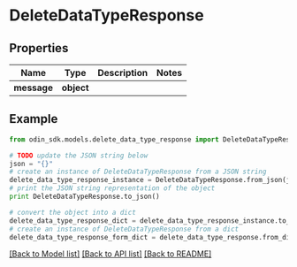 # DeleteDataTypeResponse


## Properties

Name | Type | Description | Notes
------------ | ------------- | ------------- | -------------
**message** | **object** |  | 

## Example

```python
from odin_sdk.models.delete_data_type_response import DeleteDataTypeResponse

# TODO update the JSON string below
json = "{}"
# create an instance of DeleteDataTypeResponse from a JSON string
delete_data_type_response_instance = DeleteDataTypeResponse.from_json(json)
# print the JSON string representation of the object
print DeleteDataTypeResponse.to_json()

# convert the object into a dict
delete_data_type_response_dict = delete_data_type_response_instance.to_dict()
# create an instance of DeleteDataTypeResponse from a dict
delete_data_type_response_form_dict = delete_data_type_response.from_dict(delete_data_type_response_dict)
```
[[Back to Model list]](../README.md#documentation-for-models) [[Back to API list]](../README.md#documentation-for-api-endpoints) [[Back to README]](../README.md)


